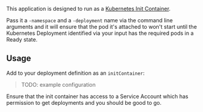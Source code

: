 This application is designed to run as a [Kubernetes Init Container](https://kubernetes.io/docs/concepts/workloads/pods/init-containers/).

Pass it a `-namespace` and a `-deployment` name via the command line arguments and it will ensure that the pod it's attached to won't start until the Kubernetes Deployment identified via your input has the required pods in a Ready state.

## Usage

Add to your deployment definition as an `initContainer`:

> TODO: example configuration

Ensure that the init container has access to a Service Account which has permission to get deployments and you should be good to go.

